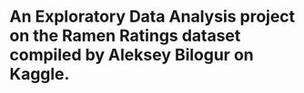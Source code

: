 # An Exploratory Data Analysis project on the Ramen Ratings dataset compiled by Aleksey Bilogur on Kaggle.
